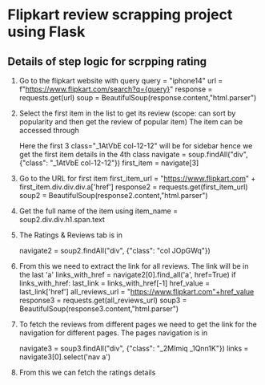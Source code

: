 # Flipkart review scrapping project using Flask

## Details of step logic for scrpping rating 
1) Go to the flipkart website with query
query = "iphone14"
url = f"https://www.flipkart.com/search?q={query}"
response = requests.get(url)
soup = BeautifulSoup(response.content,"html.parser")

2) Select the first item in the list to get its review (scope: can sort by popularity and then get the review of popular item)
The item can be accessed through <div class="_1AtVbE col-12-12">
Here the first 3 class="_1AtVbE col-12-12" will be for sidebar hence we get the first item details in the 4th class
navigate = soup.findAll("div", {"class": "_1AtVbE col-12-12"})
first_item = navigate[3]

3) Go to the URL for first item 
first_item_url = "https://www.flipkart.com" + first_item.div.div.div.a['href']
response2 = requests.get(first_item_url)
soup2 = BeautifulSoup(response2.content,"html.parser")

4) Get the full name of the item using
item_name = soup2.div.div.h1.span.text

5) The Ratings & Reviews tab is in <div class="col JOpGWq">
navigate2 = soup2.findAll("div", {"class": "col JOpGWq"})

6) From this we need to extract the link for all reviews. The link will be in the last 'a' 
links_with_href = navigate2[0].find_all('a', href=True)
if links_with_href:
    last_link = links_with_href[-1]
    href_value = last_link['href']
all_reviews_url = "https://www.flipkart.com"+href_value
response3 = requests.get(all_reviews_url)
soup3 = BeautifulSoup(response3.content,"html.parser")

7) To fetch the reviews from different pages we need to get the link for the navigation for different pages. The pages navigation is in <div class="_2MImiq _1Qnn1K">
navigate3 = soup3.findAll("div", {"class": "_2MImiq _1Qnn1K"})
links = navigate3[0].select('nav a')

8) From this we can fetch the ratings details

